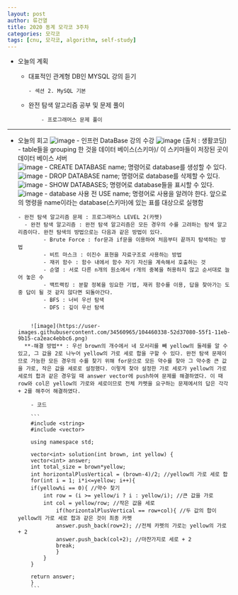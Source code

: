 ```yaml
---
layout: post
author: 류건열
title: 2020 동계 모각코 3주차
categories: 모각코
tags: [cnu, 모각코, algorithm, self-study]
---
```


- 오늘의 계획

  - 대표적인 관계형 DB인 MYSQL 강의 듣기

        - 섹션 2. MySQL 기본

  - 완전 탐색 알고리즘 공부 및 문제 풀이

            - 프로그래머스 문제 풀이

---

- 오늘의 회고
  ![image](https://user-images.githubusercontent.com/34560965/104455029-0fc1cf00-55ea-11eb-8a17-7ec3c3e57b06.png) - 인프런 DataBase 강의 수강
  ![image](https://user-images.githubusercontent.com/34560965/104453617-0899c180-55e8-11eb-9188-84e5ed813cf6.png) (출처 : 생활코딩) - table들을 grouping 한 것을 데이터 베이스(스키마)/ 이 스키마들이 저장된 곳이 데이터 베이스 서버  
   ![image](https://user-images.githubusercontent.com/34560965/104453827-5b737900-55e8-11eb-868a-cac0942d7732.png) - CREATE DATABASE name; 명령어로 database를 생성할 수 있다.
  ![image](https://user-images.githubusercontent.com/34560965/104454075-aab9a980-55e8-11eb-93ae-b8f63e9f76eb.png) - DROP DATABASE name; 명령어로 database를 삭제할 수 있다.  
   ![image](https://user-images.githubusercontent.com/34560965/104454183-d0df4980-55e8-11eb-87fa-0270c106b834.png) - SHOW DATABASES; 명령어로 database들을 표시할 수 있다.  
   ![image](https://user-images.githubusercontent.com/34560965/104454484-4519ed00-55e9-11eb-8d28-2efd2d5079d7.png) - database 사용 전 USE name; 명령어로 사용을 알려야 한다. 앞으로의 명령을 name이라는 database(스키마)에 있는 표를 대상으로 실행함

      - 완전 탐색 알고리즘 문제 : 프로그래머스 LEVEL 2(카펫)
      	- 완전 탐색 알고리즘 : 완전 탐색 알고리즘은 모든 경우의 수를 고려하는 탐색 알고리즘이다. 완전 탐색의 방법으로는 다음과 같은 방법이 있다.
              - Brute Force : for문과 if문을 이용하여 처음부터 끝까지 탐색하는 방법
              - 비트 마스크 : 이진수 표현을 자료구조로 사용하는 방법
              - 재귀 함수 : 함수 내에서 함수 자기 자신을 계속해서 호출하는 것
              - 순열 : 서로 다른 n개의 원소에서 r개의 중복을 허용하지 않고 순서대로 늘어 놓은 수
              - 백트랙킹 : 분할 정복을 잉요한 기법, 재귀 함수를 이용, 답을 찾아가는 도중 답이 될 것 같지 않다면 되돌아간다.
              - BFS : 너비 우선 탐색
              - DFS : 깊이 우선 탐색


          ![image](https://user-images.githubusercontent.com/34560965/104460338-52d37080-55f1-11eb-9b15-ca2eac4ebbc6.png)
      	**-해결 방법** : 우선 brown의 개수에서 네 모서리를 빼 yellow의 둘레를 알 수 있고, 그 값을 2로 나누어 yellow의 가로 세로 합을 구할 수 있다. 완전 탐색 문제이므로 가능한 모든 경우의 수를 찾기 위해 for문으로 모든 약수를 찾아 그 약수중 큰 값을 가로, 작은 값을 세로로 설정했다. 이렇게 찾아 설정한 가로 세로가 yellow의 가로 세로의 합과 같은 경우일 때 answer vector에 push하여 문제를 해결하였다. 이 때 row와 col은 yellow의 가로와 세로이므로 전체 카펫을 요구하는 문제에서의 답은 각각 + 2를 해주어 해결하였다.

          - 코드

          ```
          #include <string>
          #include <vector>

          using namespace std;

          vector<int> solution(int brown, int yellow) {
          vector<int> answer;
          int total_size = brown*yellow;
          int horizontalPlusVertical = (brown-4)/2; //yellow의 가로 세로 합
          for(int i = 1; i*i<=yellow; i++){
          if(yellow%i == 0){ //약수 찾기
              int row = (i >= yellow/i ? i : yellow/i); //큰 값을 가로
              int col = yellow/row; //작은 값을 세로
                  if(horizontalPlusVertical == row+col){ //두 값의 합이 yellow의 가로 세로 합과 같은 것이 최종 카펫
                  answer.push_back(row+2); //전체 카펫의 가로는 yellow의 가로 + 2
                  answer.push_back(col+2); //마찬가지로 세로 + 2
                  break;
                  }
              }
          }

          return answer;
          }
          ```

